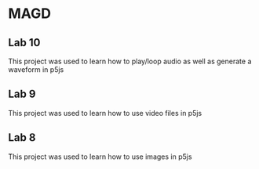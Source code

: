 # MAGD

## Lab 10
This project was used to learn how to play/loop audio as well as generate a waveform in p5js

## Lab 9
This project was used to learn how to use video files in p5js

## Lab 8
This project was used to learn how to use images in p5js
